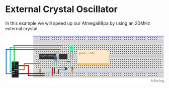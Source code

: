 # External Crystal Oscillator

In this example we will speed up our Atmega88pa by using an 20MHz external crystal.

![Setup](crystal.png)
